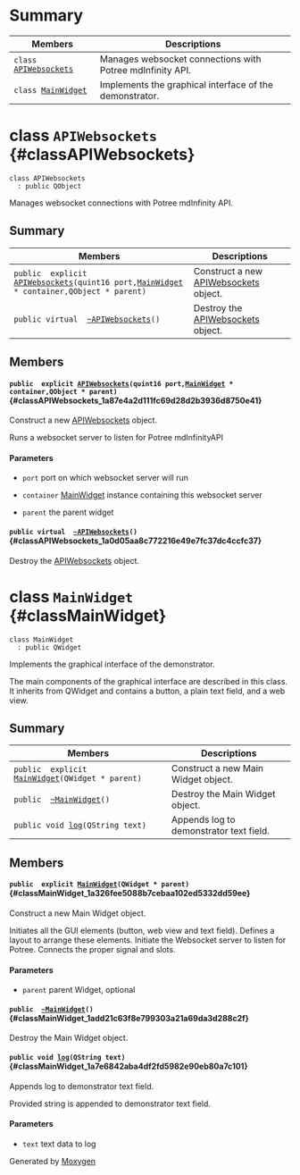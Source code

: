# Summary

 Members                        | Descriptions                                
--------------------------------|---------------------------------------------
`class `[`APIWebsockets`](#classAPIWebsockets) | Manages websocket connections with Potree mdInfinity API.
`class `[`MainWidget`](#classMainWidget) | Implements the graphical interface of the demonstrator.

# class `APIWebsockets` {#classAPIWebsockets}

```
class APIWebsockets
  : public QObject
```  

Manages websocket connections with Potree mdInfinity API.

## Summary

 Members                        | Descriptions                                
--------------------------------|---------------------------------------------
`public  explicit `[`APIWebsockets`](#classAPIWebsockets_1a87e4a2d111fc69d28d2b3936d8750e41)`(quint16 port,`[`MainWidget`](#classMainWidget)` * container,QObject * parent)` | Construct a new [APIWebsockets](#classAPIWebsockets) object.
`public virtual  `[`~APIWebsockets`](#classAPIWebsockets_1a0d05aa8c772216e49e7fc37dc4ccfc37)`()` | Destroy the [APIWebsockets](#classAPIWebsockets) object.

## Members

#### `public  explicit `[`APIWebsockets`](#classAPIWebsockets_1a87e4a2d111fc69d28d2b3936d8750e41)`(quint16 port,`[`MainWidget`](#classMainWidget)` * container,QObject * parent)` {#classAPIWebsockets_1a87e4a2d111fc69d28d2b3936d8750e41}

Construct a new [APIWebsockets](#classAPIWebsockets) object.

Runs a websocket server to listen for Potree mdInfinityAPI

#### Parameters
* `port` port on which websocket server will run 

* `container` [MainWidget](#classMainWidget) instance containing this websocket server 

* `parent` the parent widget

#### `public virtual  `[`~APIWebsockets`](#classAPIWebsockets_1a0d05aa8c772216e49e7fc37dc4ccfc37)`()` {#classAPIWebsockets_1a0d05aa8c772216e49e7fc37dc4ccfc37}

Destroy the [APIWebsockets](#classAPIWebsockets) object.

# class `MainWidget` {#classMainWidget}

```
class MainWidget
  : public QWidget
```  

Implements the graphical interface of the demonstrator.

The main components of the graphical interface are described in this class. It inherits from QWidget and contains a button, a plain text field, and a web view.

## Summary

 Members                        | Descriptions                                
--------------------------------|---------------------------------------------
`public  explicit `[`MainWidget`](#classMainWidget_1a326fee5088b7cebaa102ed5332dd59ee)`(QWidget * parent)` | Construct a new Main Widget object.
`public  `[`~MainWidget`](#classMainWidget_1add21c63f8e799303a21a69da3d288c2f)`()` | Destroy the Main Widget object.
`public void `[`log`](#classMainWidget_1a7e6842aba4df2fd5982e90eb80a7c101)`(QString text)` | Appends log to demonstrator text field.

## Members

#### `public  explicit `[`MainWidget`](#classMainWidget_1a326fee5088b7cebaa102ed5332dd59ee)`(QWidget * parent)` {#classMainWidget_1a326fee5088b7cebaa102ed5332dd59ee}

Construct a new Main Widget object.

Initiates all the GUI elements (button, web view and text field). Defines a layout to arrange these elements. Initiate the Websocket server to listen for Potree. Connects the proper signal and slots.

#### Parameters
* `parent` parent Widget, optional

#### `public  `[`~MainWidget`](#classMainWidget_1add21c63f8e799303a21a69da3d288c2f)`()` {#classMainWidget_1add21c63f8e799303a21a69da3d288c2f}

Destroy the Main Widget object.

#### `public void `[`log`](#classMainWidget_1a7e6842aba4df2fd5982e90eb80a7c101)`(QString text)` {#classMainWidget_1a7e6842aba4df2fd5982e90eb80a7c101}

Appends log to demonstrator text field.

Provided string is appended to demonstrator text field.

#### Parameters
* `text` text data to log

Generated by [Moxygen](https://sourcey.com/moxygen)